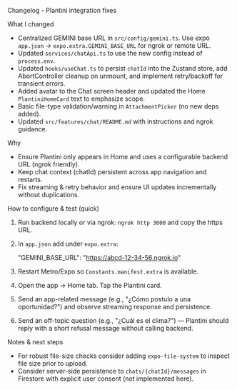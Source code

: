 Changelog - Plantini integration fixes

What I changed
- Centralized GEMINI base URL in `src/config/gemini.ts`. Use expo `app.json` -> `expo.extra.GEMINI_BASE_URL` for ngrok or remote URL.
- Updated `services/chatApi.ts` to use the new config instead of `process.env`.
- Updated `hooks/useChat.ts` to persist `chatId` into the Zustand store, add AbortController cleanup on unmount, and implement retry/backoff for transient errors.
- Added avatar to the Chat screen header and updated the Home `PlantiniHomeCard` text to emphasize scope.
- Basic file-type validation/warning in `AttachmentPicker` (no new deps added).
- Updated `src/features/chat/README.md` with instructions and ngrok guidance.

Why
- Ensure Plantini only appears in Home and uses a configurable backend URL (ngrok friendly).
- Keep chat context (chatId) persistent across app navigation and restarts.
- Fix streaming & retry behavior and ensure UI updates incrementally without duplications.

How to configure & test (quick)
1. Run backend locally or via ngrok: `ngrok http 3000` and copy the https URL.
2. In `app.json` add under `expo.extra`:

   "GEMINI_BASE_URL": "https://abcd-12-34-56.ngrok.io"

3. Restart Metro/Expo so `Constants.manifest.extra` is available.
4. Open the app -> Home tab. Tap the Plantini card.
5. Send an app-related message (e.g., "¿Cómo postulo a una oportunidad?") and observe streaming response and persistence.
6. Send an off-topic question (e.g., "¿Cuál es el clima?") — Plantini should reply with a short refusal message without calling backend.

Notes & next steps
- For robust file-size checks consider adding `expo-file-system` to inspect file size prior to upload.
- Consider server-side persistence to `chats/{chatId}/messages` in Firestore with explicit user consent (not implemented here).
